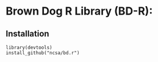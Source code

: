 # Brown Dog R Library (BD-R):

## Installation
``` 
library(devtools)
install_github("ncsa/bd.r")
```